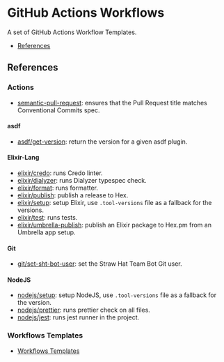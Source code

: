 # GitHub Actions Workflows

A set of GitHub Actions Workflow Templates.

- [References](#references)

## References

### Actions

- [semantic-pull-request](./semantic-pull-request/README.md): ensures that the Pull Request title matches Conventional
  Commits spec.

#### asdf

- [asdf/get-version](./asdf/get-version/README.md): return the version for a given asdf plugin.

#### Elixir-Lang

- [elixir/credo](./elixir/credo/README.md): runs Credo linter.
- [elixir/dialyzer](./elixir/dialyzer/README.md): runs Dialyzer typespec check.
- [elixir/format](./elixir/format/README.md): runs formatter.
- [elixir/publish](./elixir/publish/README.md): publish a release to Hex.
- [elixir/setup](./elixir/setup/README.md): setup Elixir, use `.tool-versions` file as a fallback for the versions.
- [elixir/test](./elixir/test/README.md): runs tests.
- [elixir/umbrella-publish](./elixir/umbrella-publish/README.md): publish an Elixir package to Hex.pm from an Umbrella
  app setup.

#### Git

- [git/set-sht-bot-user](./git/set-sht-bot-user/README.md): set the Straw Hat Team Bot Git user.

#### NodeJS

- [nodejs/setup](./nodejs/setup/README.md): setup NodeJS, use `.tool-versions` file as a fallback for the version.
- [nodejs/prettier](./nodejs/prettier/README.md): runs prettier check on all files.
- [nodejs/jest](./nodejs/jest/README.md): runs jest runner in the project.

### Workflows Templates

- [Workflows Templates](./.github/workflows/README.md)
